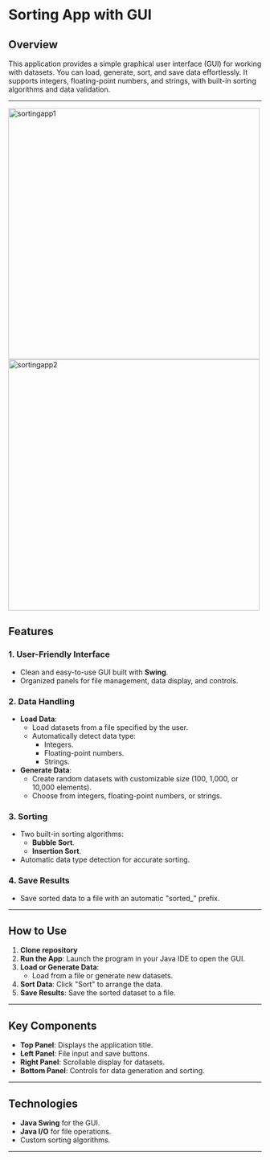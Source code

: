 # Sorting App with GUI

## Overview
This application provides a simple graphical user interface (GUI) for working with datasets. You can load, generate, sort, and save data effortlessly. It supports integers, floating-point numbers, and strings, with built-in sorting algorithms and data validation.

---
<img src="https://github.com/user-attachments/assets/2d0c2511-95c6-41e6-b4aa-82c215a424c2" alt="sortingapp1" width="500">

<img src="https://github.com/user-attachments/assets/3edbed57-a87c-4422-a8b1-0f9996604340" alt="sortingapp2" width="500">


## Features

### 1. **User-Friendly Interface**
- Clean and easy-to-use GUI built with **Swing**.
- Organized panels for file management, data display, and controls.

### 2. **Data Handling**
- **Load Data**:
    - Load datasets from a file specified by the user.
    - Automatically detect data type:
        - Integers.
        - Floating-point numbers.
        - Strings.
- **Generate Data**:
    - Create random datasets with customizable size (100, 1,000, or 10,000 elements).
    - Choose from integers, floating-point numbers, or strings.

### 3. **Sorting**
- Two built-in sorting algorithms:
    - **Bubble Sort**.
    - **Insertion Sort**.
- Automatic data type detection for accurate sorting.

### 4. **Save Results**
- Save sorted data to a file with an automatic "sorted_" prefix.

---

## How to Use
1. **Clone repository**
2. **Run the App**: Launch the program in your Java IDE to open the GUI.
3. **Load or Generate Data**:
    - Load from a file or generate new datasets.
4. **Sort Data**: Click "Sort" to arrange the data.
5. **Save Results**: Save the sorted dataset to a file.

---

## Key Components
- **Top Panel**: Displays the application title.
- **Left Panel**: File input and save buttons.
- **Right Panel**: Scrollable display for datasets.
- **Bottom Panel**: Controls for data generation and sorting.

---

## Technologies
- **Java Swing** for the GUI.
- **Java I/O** for file operations.
- Custom sorting algorithms.

---

